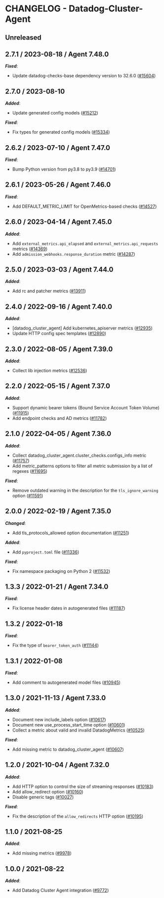 # CHANGELOG - Datadog-Cluster-Agent

## Unreleased

## 2.7.1 / 2023-08-18 / Agent 7.48.0

***Fixed***:

* Update datadog-checks-base dependency version to 32.6.0 ([#15604](https://github.com/DataDog/integrations-core/pull/15604))

## 2.7.0 / 2023-08-10

***Added***:

* Update generated config models ([#15212](https://github.com/DataDog/integrations-core/pull/15212))

***Fixed***:

* Fix types for generated config models ([#15334](https://github.com/DataDog/integrations-core/pull/15334))

## 2.6.2 / 2023-07-10 / Agent 7.47.0

***Fixed***:

* Bump Python version from py3.8 to py3.9 ([#14701](https://github.com/DataDog/integrations-core/pull/14701))

## 2.6.1 / 2023-05-26 / Agent 7.46.0

***Fixed***:

* Add DEFAULT_METRIC_LIMIT for OpenMetrics-based checks ([#14527](https://github.com/DataDog/integrations-core/pull/14527))

## 2.6.0 / 2023-04-14 / Agent 7.45.0

***Added***:

* Add `external_metrics.api_elapsed` and `external_metrics.api_requests` metrics ([#14369](https://github.com/DataDog/integrations-core/pull/14369))
* Add `admission_webhooks.response_duration` metric ([#14287](https://github.com/DataDog/integrations-core/pull/14287))

## 2.5.0 / 2023-03-03 / Agent 7.44.0

***Added***:

* Add rc and patcher metrics ([#13911](https://github.com/DataDog/integrations-core/pull/13911))

## 2.4.0 / 2022-09-16 / Agent 7.40.0

***Added***:

* [datadog_cluster_agent] Add kubernetes_apiserver metrics ([#12935](https://github.com/DataDog/integrations-core/pull/12935))
* Update HTTP config spec templates ([#12890](https://github.com/DataDog/integrations-core/pull/12890))

## 2.3.0 / 2022-08-05 / Agent 7.39.0

***Added***:

* Collect lib injection metrics ([#12536](https://github.com/DataDog/integrations-core/pull/12536))

## 2.2.0 / 2022-05-15 / Agent 7.37.0

***Added***:

* Support dynamic bearer tokens (Bound Service Account Token Volume) ([#11915](https://github.com/DataDog/integrations-core/pull/11915))
* Add endpoint checks and AD metrics ([#11782](https://github.com/DataDog/integrations-core/pull/11782))

## 2.1.0 / 2022-04-05 / Agent 7.36.0

***Added***:

* Collect datadog_cluster_agent.cluster_checks.configs_info metric ([#11757](https://github.com/DataDog/integrations-core/pull/11757))
* Add metric_patterns options to filter all metric submission by a list of regexes ([#11695](https://github.com/DataDog/integrations-core/pull/11695))

***Fixed***:

* Remove outdated warning in the description for the `tls_ignore_warning` option ([#11591](https://github.com/DataDog/integrations-core/pull/11591))

## 2.0.0 / 2022-02-19 / Agent 7.35.0

***Changed***:

* Add tls_protocols_allowed option documentation ([#11251](https://github.com/DataDog/integrations-core/pull/11251))

***Added***:

* Add `pyproject.toml` file ([#11336](https://github.com/DataDog/integrations-core/pull/11336))

***Fixed***:

* Fix namespace packaging on Python 2 ([#11532](https://github.com/DataDog/integrations-core/pull/11532))

## 1.3.3 / 2022-01-21 / Agent 7.34.0

***Fixed***:

* Fix license header dates in autogenerated files ([#11187](https://github.com/DataDog/integrations-core/pull/11187))

## 1.3.2 / 2022-01-18

***Fixed***:

* Fix the type of `bearer_token_auth` ([#11144](https://github.com/DataDog/integrations-core/pull/11144))

## 1.3.1 / 2022-01-08

***Fixed***:

* Add comment to autogenerated model files ([#10945](https://github.com/DataDog/integrations-core/pull/10945))

## 1.3.0 / 2021-11-13 / Agent 7.33.0

***Added***:

* Document new include_labels option ([#10617](https://github.com/DataDog/integrations-core/pull/10617))
* Document new use_process_start_time option ([#10601](https://github.com/DataDog/integrations-core/pull/10601))
* Collect a metric about valid and invalid DatadogMetrics ([#10525](https://github.com/DataDog/integrations-core/pull/10525))

***Fixed***:

* Add missing metric to datadog_cluster_agent ([#10607](https://github.com/DataDog/integrations-core/pull/10607))

## 1.2.0 / 2021-10-04 / Agent 7.32.0

***Added***:

* Add HTTP option to control the size of streaming responses ([#10183](https://github.com/DataDog/integrations-core/pull/10183))
* Add allow_redirect option ([#10160](https://github.com/DataDog/integrations-core/pull/10160))
* Disable generic tags ([#10027](https://github.com/DataDog/integrations-core/pull/10027))

***Fixed***:

* Fix the description of the `allow_redirects` HTTP option ([#10195](https://github.com/DataDog/integrations-core/pull/10195))

## 1.1.0 / 2021-08-25

***Added***:

* Add missing metrics ([#9978](https://github.com/DataDog/integrations-core/pull/9978))

## 1.0.0 / 2021-08-22

***Added***:

* Add Datadog Cluster Agent integration ([#9772](https://github.com/DataDog/integrations-core/pull/9772))
